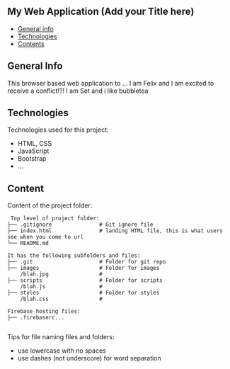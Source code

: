 ## My Web Application (Add your Title here)

* [General info](#general-info)
* [Technologies](#technologies)
* [Contents](#content)

## General Info
This browser based web application to ...
I am Felix and I am excited to receive a conflict!?! 
I am Set and i like bubbletea
	
## Technologies
Technologies used for this project:
* HTML, CSS
* JavaScript
* Bootstrap 
* ...
	
## Content
Content of the project folder:

```
 Top level of project folder: 
├── .gitignore               # Git ignore file
├── index.html               # landing HTML file, this is what users see when you come to url
└── README.md

It has the following subfolders and files:
├── .git                     # Folder for git repo
├── images                   # Folder for images
    /blah.jpg                # 
├── scripts                  # Folder for scripts
    /blah.js                 # 
├── styles                   # Folder for styles
    /blah.css                # 

Firebase hosting files: 
├── .firebaserc...


```

Tips for file naming files and folders:
* use lowercase with no spaces
* use dashes (not underscore) for word separation

